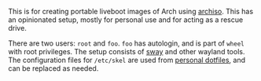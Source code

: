 This is for creating portable liveboot images of Arch using [archiso](https://wiki.archlinux.org/title/Archiso). This has an opinionated setup, mostly for personal use and for acting as a rescue drive.

There are two users: `root` and `foo`. `foo` has autologin, and is part of `wheel` with root privileges. The setup consists of [sway](https://github.com/swaywm/sway/) and other wayland tools. The configuration files for `/etc/skel` are used from [personal dotfiles](https://codeberg.org/ekunazanu/dotfiles), and can be replaced as needed.

<!--
* Use this [profile.sh](https://gitlab.archlinux.org/archlinux/archiso/-/blob/master/docs/README.profile.rst).
* Store configs in ```/etc/skel```.
* Run ```sudo mkarchiso -v -C liveiso/pacman.conf -w work -L archlinux-sway -P ekunazanu -o finaliso liveiso```
-->
